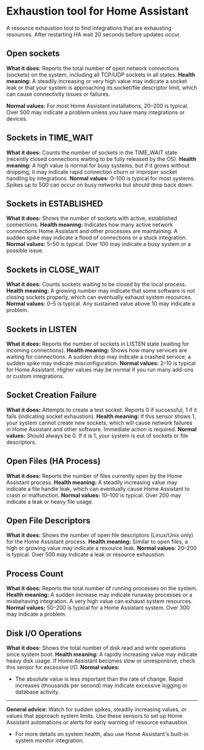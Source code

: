 # Exhaustion tool for Home Assistant
A resource exhaustion tool to find integrations that are exhausting resources. After restarting HA wait 20 seconds before updates occur.

## Open sockets
**What it does:**
Reports the total number of open network connections (sockets) on the system, including all TCP/UDP sockets in all states.
**Health meaning:**
A steadily increasing or very high value may indicate a socket leak or that your system is approaching its socket/file descriptor limit, which can cause connectivity issues or failures.

**Normal values:**
For most Home Assistant installations, 20–200 is typical. Over 500 may indicate a problem unless you have many integrations or devices.


## Sockets in TIME_WAIT
**What it does:**
Counts the number of sockets in the TIME_WAIT state (recently closed connections waiting to be fully released by the OS).
**Health meaning:**
A high value is normal for busy systems, but if it grows without dropping, it may indicate rapid connection churn or improper socket handling by integrations.
**Normal values:**
0–100 is typical for most systems. Spikes up to 500 can occur on busy networks but should drop back down.


## Sockets in ESTABLISHED
**What it does:**
Shows the number of sockets with active, established connections.
**Health meaning:**
Indicates how many active network connections Home Assistant and other processes are maintaining. A sudden spike may indicate a flood of connections or a stuck integration.
**Normal values:**
5–50 is typical. Over 100 may indicate a busy system or a possible issue.


## Sockets in CLOSE_WAIT
**What it does:**
Counts sockets waiting to be closed by the local process.
**Health meaning:**
A growing number may indicate that some software is not closing sockets properly, which can eventually exhaust system resources.
**Normal values:**
0–5 is typical. Any sustained value above 10 may indicate a problem.


## Sockets in LISTEN
**What it does:**
Reports the number of sockets in LISTEN state (waiting for incoming connections).
**Health meaning:**
Shows how many services are waiting for connections. A sudden drop may indicate a crashed service; a sudden spike may indicate misconfiguration.
**Normal values:**
2–10 is typical for Home Assistant. Higher values may be normal if you run many add-ons or custom integrations.


## Socket Creation Failure
**What it does:**
Attempts to create a test socket. Reports 0 if successful, 1 if it fails (indicating socket exhaustion).
**Health meaning:**
If this sensor shows 1, your system cannot create new sockets, which will cause network failures in Home Assistant and other software. Immediate action is required.
**Normal values:**
Should always be 0. If it is 1, your system is out of sockets or file descriptors.


## Open Files (HA Process)
**What it does:**
Reports the number of files currently open by the Home Assistant process.
**Health meaning:**
A steadily increasing value may indicate a file handle leak, which can eventually cause Home Assistant to crash or malfunction.
**Normal values:**
10–100 is typical. Over 200 may indicate a leak or heavy file usage.


## Open File Descriptors
**What it does:**
Shows the number of open file descriptors (Linux/Unix only) for the Home Assistant process.
**Health meaning:**
Similar to open files, a high or growing value may indicate a resource leak.
**Normal values:**
20–200 is typical. Over 500 may indicate a leak or resource exhaustion.


## Process Count
**What it does:**
Reports the total number of running processes on the system.
**Health meaning:**
A sudden increase may indicate runaway processes or a misbehaving integration. A very high value can exhaust system resources.
**Normal values:**
50–200 is typical for a Home Assistant system. Over 300 may indicate a problem.


## Disk I/O Operations
**What it does:**
Shows the total number of disk read and write operations since system boot.
**Health meaning:**
A rapidly increasing value may indicate heavy disk usage. If Home Assistant becomes slow or unresponsive, check this sensor for excessive I/O.
**Normal values:**
- The absolute value is less important than the rate of change. Rapid increases (thousands per second) may indicate excessive logging or database activity.

---

**General advice:**
Watch for sudden spikes, steadily increasing values, or values that approach system limits.
Use these sensors to set up Home Assistant automations or alerts for early warning of resource exhaustion.
- For more details on system health, also use Home Assistant's built-in system monitor integration.

